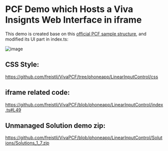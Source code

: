 # PCF Demo which Hosts a Viva Insignts Web Interface in iframe

This demo is created base on this [official PCF sample structure](https://learn.microsoft.com/en-us/power-apps/developer/component-framework/implementing-controls-using-typescript?tabs=before), and modified its UI part in index.ts:

![image](https://github.com/freistli/VivaPCF/assets/8623897/5ed21c6a-f050-4759-aed3-1f51ef459ac4)


## CSS Style:
https://github.com/freistli/VivaPCF/tree/phoneapp/LinearInputControl/css

## iframe related code:
https://github.com/freistli/VivaPCF/blob/phoneapp/LinearInputControl/index.ts#L49

## Unmanaged Solution demo zip:
https://github.com/freistli/VivaPCF/blob/phoneapp/LinearInputControl/Solutions/Solutions_1_7.zip

